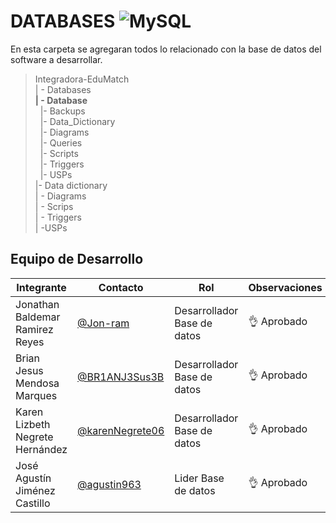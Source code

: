 # DATABASES  ![MySQL](https://img.shields.io/badge/MySQL-00000F?style=for-the-badge&logo=mysql&logoColor=white)



En esta carpeta se agregaran todos lo relacionado con la base de datos del software a desarrollar.



>Integradora-EduMatch<br>
>| - Databases <br>
  >**| - Database** <br>
>&nbsp;&nbsp;|- Backups<br>
>&nbsp;&nbsp;|- Data_Dictionary<br>
>&nbsp;&nbsp;|- Diagrams<br>
>&nbsp;&nbsp;|- Queries<br>
>&nbsp;&nbsp;|- Scripts<br>
>&nbsp;&nbsp;|- Triggers<br>
>&nbsp;&nbsp;|- USPs<br>
>|- Data dictionary<br>
>| - Diagrams<br>
>| - Scrips<br>
>| - Triggers<br>
>| -USPs<br>

## Equipo de Desarrollo
|Integrante|Contacto|Rol|Observaciones|
|----------|-------|---|-------------|
| Jonathan Baldemar Ramirez Reyes|[@Jon-ram](https://github.com/Jon-ram)|Desarrollador Base de datos|👌 Aprobado 
| Brian Jesus Mendosa Marques|[@BR1ANJ3Sus3B](https://github.com/BR1ANJ3Sus3B)|Desarrollador Base de datos|👌 Aprobado 
| Karen Lizbeth Negrete Hernández|[@karenNegrete06](https://github.com/karenNegrete06)| Desarrollador Base de datos|👌 Aprobado
| José Agustín Jiménez Castillo|[@agustin963](https://github.com/agustin963)|Lider  Base de datos |👌 Aprobado
